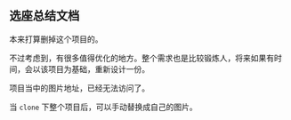 ## 选座总结文档

本来打算删掉这个项目的。

不过考虑到，有很多值得优化的地方。整个需求也是比较锻炼人，将来如果有时间，会以该项目为基础，重新设计一份。

项目当中的图片地址，已经无法访问了。

当 `clone` 下整个项目后，可以手动替换成自己的图片。

